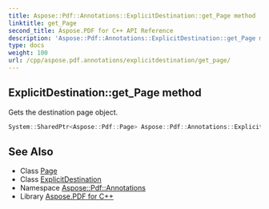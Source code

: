 ```yaml
---
title: Aspose::Pdf::Annotations::ExplicitDestination::get_Page method
linktitle: get_Page
second_title: Aspose.PDF for C++ API Reference
description: 'Aspose::Pdf::Annotations::ExplicitDestination::get_Page method. Gets the destination page object in C++.'
type: docs
weight: 100
url: /cpp/aspose.pdf.annotations/explicitdestination/get_page/
---
```

## ExplicitDestination::get_Page method


Gets the destination page object.

```cpp
System::SharedPtr<Aspose::Pdf::Page> Aspose::Pdf::Annotations::ExplicitDestination::get_Page() const
```

## See Also

* Class [Page](../../../aspose.pdf/page/)
* Class [ExplicitDestination](../)
* Namespace [Aspose::Pdf::Annotations](../../)
* Library [Aspose.PDF for C++](../../../)
